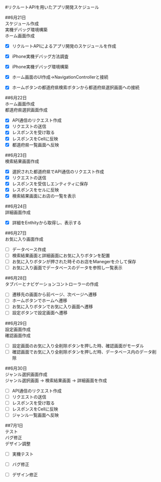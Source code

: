#リクルートAPIを用いたアプリ開発スケジュール  
  
##6月21日  
スケジュール作成  
実機デバッグ環境構築  
ホーム画面作成  
  

- [x] リクルートAPIによるアプリ開発のスケジュールを作成  
- [x] iPhone実機デバッグ方法調査  
- [x] iPhone実機デバッグ環境構築  
- [x] ホーム画面のUI作成→NavigationControllerと接続  
- [x] ホームボタンの都道府県検索ボタンから都道府県選択画面への接続  
  
  
##6月22日  
ホーム画面作成  
都道府県選択画面作成   
  
- [x] API通信のリクエスト作成 
- [x] リクエストの送信
- [x] レスポンスを受け取る  
- [x] レスポンスをCellに反映  
- [x] 都道府県一覧画面へ反映  
  
##6月23日  
検索結果画面作成  
  
- [x] 選択された都道府県でAPI通信のリクエスト作成  
- [x] リクエストの送信  
- [x] レスポンスを受信しエンティティに保存  
- [x] レスポンスをセルに反映  
- [x] 検索結果画面にお店の一覧を表示  
  
##6月24日  
詳細画面作成  

- [x] 詳細をEnthityから取得し、表示する  
  
##6月27日  
お気に入り画面作成  
  
- [ ] データベース作成  
- [ ] 検索結果画面と詳細画面にお気に入りボタンを配置  
- [ ] お気に入りボタンが押された時そのお店をManegerを介して保存  
- [ ] お気に入り画面でデータベースのデータを参照し一覧表示  
  
##6月28日  
タブバーとナビゲーションコントローラーの作成  
  
- [ ] 遷移先の画面から前ページ、次ページへ遷移  
- [ ] ホームボタンでホームへ遷移  
- [ ] お気に入りボタンでお気に入り画面へ遷移  
- [ ] 設定ボタンで設定画面へ遷移  
  
##6月29日  
設定画面作成  
確認画面作成  
  
- [ ] 設定画面のお気に入り全削除ボタンを押した時、確認画面がモーダル  
- [ ] 確認画面でお気に入り全削除ボタンを押しだ時、データベース内のデータ削除  
  
##6月30日  
ジャンル選択画面作成  
ジャンル選択画面 → 検索結果画面 → 詳細画面を作成  
  
- [ ] API通信のリクエスト作成 
- [ ] リクエストの送信
- [ ] レスポンスを受け取る  
- [ ] レスポンスをCellに反映  
- [ ] ジャンル一覧画面へ反映  
  
##7月1日  
テスト  
バグ修正  
デザイン調整  
  
- [ ] 実機テスト  
- [ ] バグ修正  
- [ ] デザイン修正




